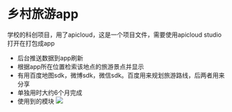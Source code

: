 # 乡村旅游app

学校的科创项目，用了apicloud，这是一个项目文件，需要使用apicloud studio打开在打包成app

+ 后台推送数据到app刷新
+ 根据app所在位置检索该地点的旅游景点并显示
+ 有用百度地图sdk，微博sdk，微信sdk。百度用来规划旅游路线，后两者用来分享
+ 单独用时大约6个月完成
+ 使用到的模块
![](http://ww1.sinaimg.cn/large/801b780agw1f8zqwz5mboj21ho154qdc.jpg)
